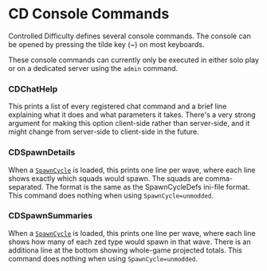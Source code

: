 # CD Console Commands

Controlled Difficulty defines several console commands.
The console can be opened by pressing the tilde key (~) on most keyboards.

These console commands can currently only be executed in either solo
play or on a dedicated server using the `admin` command.

### CDChatHelp

This prints a list of every registered chat command and a brief line
explaining what it does and what parameters it takes.  There's a very
strong argument for making this option client-side rather than server-side,
and it might change from server-side to client-side in the future.

### CDSpawnDetails

When a [`SpawnCycle`](spawn.md) is loaded, this prints one line per wave,
where each line shows exactly which squads would spawn.  The squads are
comma-separated.  The format is the same as the SpawnCycleDefs ini-file
format.  This command does nothing when using `SpawnCycle=unmodded`.

### CDSpawnSummaries

When a [`SpawnCycle`](spawn.md) is loaded, this prints one line per wave,
where each line shows how many of each zed type would spawn in that wave.
There is an additiona line at the bottom showing whole-game projected
totals.  This command does nothing when using `SpawnCycle=unmodded`.
